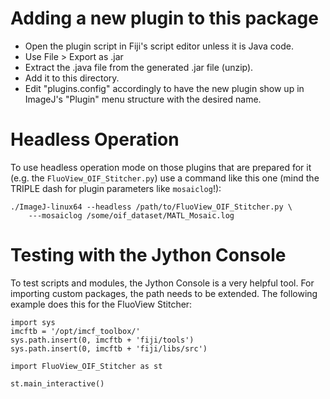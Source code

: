 Adding a new plugin to this package
===================================

* Open the plugin script in Fiji's script editor unless it is Java code.
* Use File > Export as .jar
* Extract the .java file from the generated .jar file (unzip).
* Add it to this directory.
* Edit "plugins.config" accordingly to have the new plugin show up in ImageJ's
  "Plugin" menu structure with the desired name.

Headless Operation
==================

To use headless operation mode on those plugins that are prepared for it (e.g.
the `FluoView_OIF_Stitcher.py`) use a command like this one (mind the TRIPLE
dash for plugin parameters like `mosaiclog`!):
```
./ImageJ-linux64 --headless /path/to/FluoView_OIF_Stitcher.py \
    ---mosaiclog /some/oif_dataset/MATL_Mosaic.log
```

Testing with the Jython Console
===============================

To test scripts and modules, the Jython Console is a very helpful tool. For
importing custom packages, the path needs to be extended. The following example
does this for the FluoView Stitcher:

```
import sys
imcftb = '/opt/imcf_toolbox/'
sys.path.insert(0, imcftb + 'fiji/tools')
sys.path.insert(0, imcftb + 'fiji/libs/src')

import FluoView_OIF_Stitcher as st

st.main_interactive()

```
